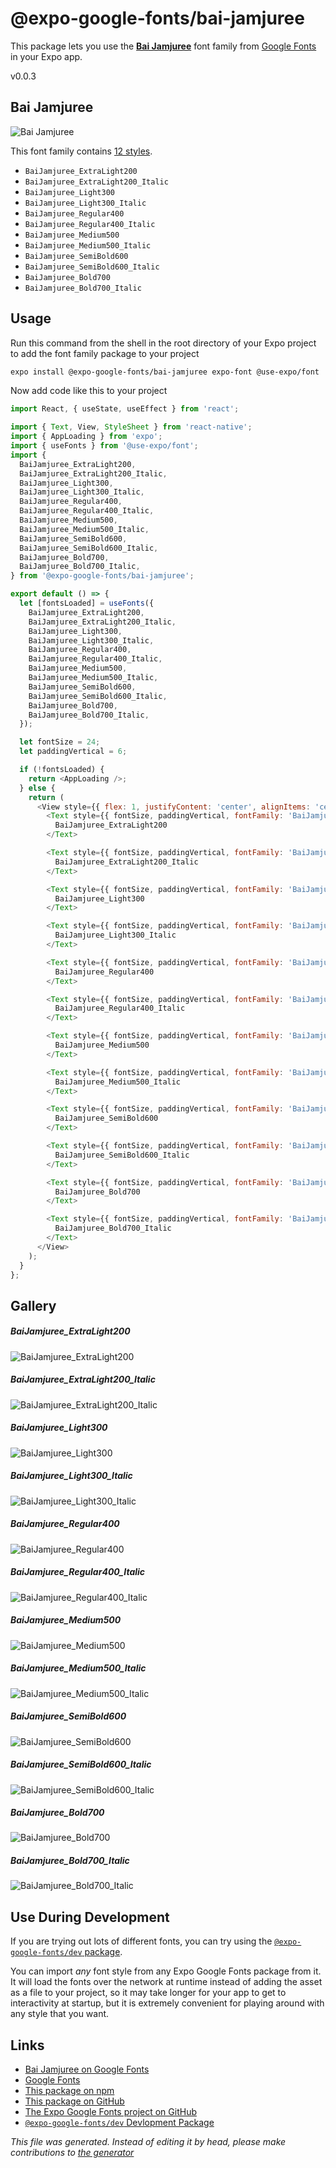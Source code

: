 # @expo-google-fonts/bai-jamjuree

This package lets you use the [**Bai Jamjuree**](https://fonts.google.com/specimen/Bai+Jamjuree) font family from [Google Fonts](https://fonts.google.com/) in your Expo app.

v0.0.3

## Bai Jamjuree

![Bai Jamjuree](./font-family.png)

This font family contains [12 styles](#gallery).

- `BaiJamjuree_ExtraLight200`
- `BaiJamjuree_ExtraLight200_Italic`
- `BaiJamjuree_Light300`
- `BaiJamjuree_Light300_Italic`
- `BaiJamjuree_Regular400`
- `BaiJamjuree_Regular400_Italic`
- `BaiJamjuree_Medium500`
- `BaiJamjuree_Medium500_Italic`
- `BaiJamjuree_SemiBold600`
- `BaiJamjuree_SemiBold600_Italic`
- `BaiJamjuree_Bold700`
- `BaiJamjuree_Bold700_Italic`

## Usage

Run this command from the shell in the root directory of your Expo project to add the font family package to your project
```sh
expo install @expo-google-fonts/bai-jamjuree expo-font @use-expo/font
```

Now add code like this to your project
```js
import React, { useState, useEffect } from 'react';

import { Text, View, StyleSheet } from 'react-native';
import { AppLoading } from 'expo';
import { useFonts } from '@use-expo/font';
import {
  BaiJamjuree_ExtraLight200,
  BaiJamjuree_ExtraLight200_Italic,
  BaiJamjuree_Light300,
  BaiJamjuree_Light300_Italic,
  BaiJamjuree_Regular400,
  BaiJamjuree_Regular400_Italic,
  BaiJamjuree_Medium500,
  BaiJamjuree_Medium500_Italic,
  BaiJamjuree_SemiBold600,
  BaiJamjuree_SemiBold600_Italic,
  BaiJamjuree_Bold700,
  BaiJamjuree_Bold700_Italic,
} from '@expo-google-fonts/bai-jamjuree';

export default () => {
  let [fontsLoaded] = useFonts({
    BaiJamjuree_ExtraLight200,
    BaiJamjuree_ExtraLight200_Italic,
    BaiJamjuree_Light300,
    BaiJamjuree_Light300_Italic,
    BaiJamjuree_Regular400,
    BaiJamjuree_Regular400_Italic,
    BaiJamjuree_Medium500,
    BaiJamjuree_Medium500_Italic,
    BaiJamjuree_SemiBold600,
    BaiJamjuree_SemiBold600_Italic,
    BaiJamjuree_Bold700,
    BaiJamjuree_Bold700_Italic,
  });

  let fontSize = 24;
  let paddingVertical = 6;

  if (!fontsLoaded) {
    return <AppLoading />;
  } else {
    return (
      <View style={{ flex: 1, justifyContent: 'center', alignItems: 'center' }}>
        <Text style={{ fontSize, paddingVertical, fontFamily: 'BaiJamjuree_ExtraLight200' }}>
          BaiJamjuree_ExtraLight200
        </Text>

        <Text style={{ fontSize, paddingVertical, fontFamily: 'BaiJamjuree_ExtraLight200_Italic' }}>
          BaiJamjuree_ExtraLight200_Italic
        </Text>

        <Text style={{ fontSize, paddingVertical, fontFamily: 'BaiJamjuree_Light300' }}>
          BaiJamjuree_Light300
        </Text>

        <Text style={{ fontSize, paddingVertical, fontFamily: 'BaiJamjuree_Light300_Italic' }}>
          BaiJamjuree_Light300_Italic
        </Text>

        <Text style={{ fontSize, paddingVertical, fontFamily: 'BaiJamjuree_Regular400' }}>
          BaiJamjuree_Regular400
        </Text>

        <Text style={{ fontSize, paddingVertical, fontFamily: 'BaiJamjuree_Regular400_Italic' }}>
          BaiJamjuree_Regular400_Italic
        </Text>

        <Text style={{ fontSize, paddingVertical, fontFamily: 'BaiJamjuree_Medium500' }}>
          BaiJamjuree_Medium500
        </Text>

        <Text style={{ fontSize, paddingVertical, fontFamily: 'BaiJamjuree_Medium500_Italic' }}>
          BaiJamjuree_Medium500_Italic
        </Text>

        <Text style={{ fontSize, paddingVertical, fontFamily: 'BaiJamjuree_SemiBold600' }}>
          BaiJamjuree_SemiBold600
        </Text>

        <Text style={{ fontSize, paddingVertical, fontFamily: 'BaiJamjuree_SemiBold600_Italic' }}>
          BaiJamjuree_SemiBold600_Italic
        </Text>

        <Text style={{ fontSize, paddingVertical, fontFamily: 'BaiJamjuree_Bold700' }}>
          BaiJamjuree_Bold700
        </Text>

        <Text style={{ fontSize, paddingVertical, fontFamily: 'BaiJamjuree_Bold700_Italic' }}>
          BaiJamjuree_Bold700_Italic
        </Text>
      </View>
    );
  }
};

```

## Gallery

##### BaiJamjuree_ExtraLight200
![BaiJamjuree_ExtraLight200](./fdb9acd5c9a309240a161cc16a0a5e3a1f3bf9258d1f2cf14fdfdf6f79d83c8e.ttf.png)

##### BaiJamjuree_ExtraLight200_Italic
![BaiJamjuree_ExtraLight200_Italic](./fff587a7a746a3d84947c3982968551180877152f29ac4e6b58a5d060e741ee3.ttf.png)

##### BaiJamjuree_Light300
![BaiJamjuree_Light300](./253ea5a1c8d0d3dacbf5b9f0db496617c2af6b95a5e0680df9c9c62b989b1799.ttf.png)

##### BaiJamjuree_Light300_Italic
![BaiJamjuree_Light300_Italic](./c31f0c72862a5db7605a1625ddf34cc3c20c1c8a756b7d8848bf7f57a2707e0c.ttf.png)

##### BaiJamjuree_Regular400
![BaiJamjuree_Regular400](./c1dad5e37560fcacf02277fc359aecaab78b734f4a4839c6cf910296b20101fa.ttf.png)

##### BaiJamjuree_Regular400_Italic
![BaiJamjuree_Regular400_Italic](./e8939d2176c550b12487aed8e2fbc3b25917494c1174787534ed05c61be397f2.ttf.png)

##### BaiJamjuree_Medium500
![BaiJamjuree_Medium500](./9f9c01d94ba412108985bed479c74ca19d6b1b8c6982ee1fc113a970d5d323ea.ttf.png)

##### BaiJamjuree_Medium500_Italic
![BaiJamjuree_Medium500_Italic](./01569d323f908485836ed8c94772695fc05a4b02812f4f29a62ec257f911b55b.ttf.png)

##### BaiJamjuree_SemiBold600
![BaiJamjuree_SemiBold600](./a2ef2b81cbfb6b9a14a4bb8931a87a0887e676e237a098c40aa9e61d601dcbd2.ttf.png)

##### BaiJamjuree_SemiBold600_Italic
![BaiJamjuree_SemiBold600_Italic](./7db95e5673e505c331643e67b6172b4465e72300e3642242b55e75a28d7f5883.ttf.png)

##### BaiJamjuree_Bold700
![BaiJamjuree_Bold700](./e456eaafee629c1aa6ffda2fbc121b9b76b54ab7f4b6dcaac6a4a523263b2237.ttf.png)

##### BaiJamjuree_Bold700_Italic
![BaiJamjuree_Bold700_Italic](./3445df11af52dc901fce718f3b68b4df5dc14a6c7b2ae6399dcf47c7fa7dd34b.ttf.png)


## Use During Development

If you are trying out lots of different fonts, you can try using the [`@expo-google-fonts/dev` package](https://github.com/expo/google-fonts/tree/master/font-packages/dev#readme).

You can import *any* font style from any Expo Google Fonts package from it. It will load the fonts
over the network at runtime instead of adding the asset as a file to your project, so it may take longer
for your app to get to interactivity at startup, but it is extremely convenient
for playing around with any style that you want.

## Links

- [Bai Jamjuree on Google Fonts](https://fonts.google.com/specimen/Bai+Jamjuree)
- [Google Fonts](https://fonts.google.com/)
- [This package on npm](https://www.npmjs.com/package/@expo-google-fonts/bai-jamjuree)
- [This package on GitHub](https://github.com/expo/google-fonts/tree/master/font-packages/bai-jamjuree)
- [The Expo Google Fonts project on GitHub](https://github.com/expo/google-fonts)
- [`@expo-google-fonts/dev` Devlopment Package](https://github.com/expo/google-fonts/tree/master/font-packages/dev)


*This file was generated. Instead of editing it by head, please make contributions to [the generator](https://github.com/expo/google-fonts/tree/master/packages/generator)*
